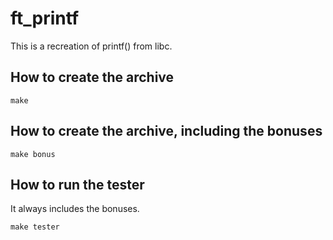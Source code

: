 # ft_printf

This is a recreation of printf() from libc.

## How to create the archive

`make`

## How to create the archive, including the bonuses

`make bonus`

## How to run the tester

It always includes the bonuses.

`make tester`
